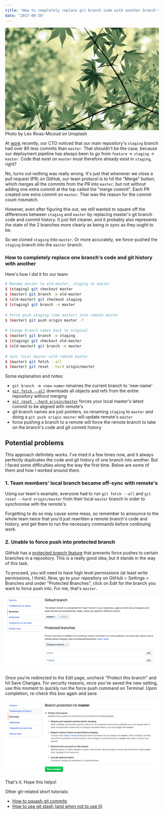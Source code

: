 ```yaml
---
title: "How to completely replace git branch code with another branch's code"
date: "2017-09-30"
---
```


![photo of a branch of leaves](images/leo-rivas-micoud-25480.jpg) Photo by Leo Rivas-Micoud on Unsplash

At [work](http://altitudelabs.com) recently, our CTO noticed that our main repository's `staging` branch had over 80 less commits than `master`. That shouldn't be the case, because our deployment pipeline has always been to go from `feature` -> `staging` -> `master`. Code that exist on `master` must therefore already exist in `staging`, right?

No, turns out nothing was really wrong. It's just that whenever we close a pull request (PR) on GitHub, our team protocol is to hit the "Merge" button, which merges all the commits from the PR into `master`, but not without adding one extra commit at the top called the "merge commit". Each PR created one extra commit on `master`. That was the reason for the commit count mismatch.

However, even after figuring this out, we still wanted to square off the differences between `staging` and `master` by replacing master's git branch code and commit history. It just felt cleaner, and it probably also represents the state of the 2 branches more clearly as being in sync as they ought to be.

So we cloned `staging` into `master`. Or more accurately, we force-pushed the `staging` branch into the `master` branch.

### How to completely replace one branch's code and git history with another

Here's how I did it for our team:

```sh
# Rename master to old-master, staging to master
$ (staging) git checkout master
$ (master) git branch -m old-master
$ (old-master) git checkout staging
$ (staging) git branch -m master

# Force push staging (now master) into remote master
$ (master) git push origin master -f

# Change branch names back to original
$ (master) git branch -m staging
$ (staging) git checkout old-master
$ (old-master) git branch -m master

# Sync local master with remote master
$ (master) git fetch --all
$ (master) git reset --hard origin/master
```

Some explanation and notes:

- `git branch -m <new-name>` renames the current branch to 'new-name'
- [`git fetch --all`](https://git-scm.com/docs/git-fetch) downloads all objects and refs from the entire repository without merging
- [`git reset --hard origin/master`](https://git-scm.com/docs/git-reset) forces your local master's latest commit to be aligned with remote's
- git branch names are just pointers, so renaming `staging` to `master` and doing a `git push origin master` will update remote's `master`
- force pushing a branch to a remote will force the remote branch to take on the branch's code and git commit history

## Potential problems

This approach definitely works. I've tried it a few times now, and it always perfectly duplicates the code and git history of one branch into another. But I faced some difficulties along the way the first time. Below are some of them and how I worked around them.

### 1\. Team members' local branch became off-sync with remote's

Using our team's example, everyone had to run `git fetch --all` and `git reset --hard origin/master` from their local `master` branch in order to synchronise with the remote's.

Forgetting to do so may cause some mess, so remember to announce to the whole team twice that you'd just rewritten a remote branch's code and history, and get them to run the necessary commands before continuing work.

### 2\. Unable to force push into protected branch

GitHub has a [protected branch feature](https://help.github.com/articles/about-protected-branches/) that prevents force pushes to certain branches in a repository. This is a really good idea, but it stands in the way of this task.

To proceed, you will need to have high level permissions (at least write permissions, I think). Now, go to your repository on GitHub > Settings > Branches and under "Protected Branches", click on Edit for the branch you want to force push into. For me, that's `master`.

![screenshot of github interface for removing protected branch to replace git branch code step 1](images/github-protected-branch-1.png)

Once you're redirected to the Edit page, uncheck "Protect this branch" and hit Save Changes. For security reasons, once you've saved the new setting, use this moment to quickly run the force push command on Terminal. Upon completion, re-check this box again and save.

![screenshot of github interface for removing protected branch to replace git branch code step 2](images/github-protected-branch-2.png)

That's it. Hope this helps!

Other git-related short tutorials:

- [How to squash git commits](https://www.nickang.com/squash-git-commits/)
- [How to use git stash (and when not to use it)](https://www.nickang.com/git-stash/)

